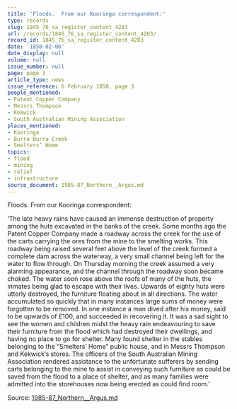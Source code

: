 ```yaml
---
title: 'Floods.  From our Kooringa correspondent:'
type: records
slug: 1845_76_sa_register_content_4283
url: /records/1845_76_sa_register_content_4283/
record_id: 1845_76_sa_register_content_4283
date: '1850-02-06'
date_display: null
volume: null
issue_number: null
page: page 3
article_type: news
issue_reference: 6 February 1850, page 3
people_mentioned:
- Patent Copper Company
- Messrs Thompson
- Kekwick
- South Australian Mining Association
places_mentioned:
- Kooringa
- Burra Burra Creek
- Smelters’ Home
topics:
- flood
- mining
- relief
- infrastructure
source_document: 1985-87_Northern__Argus.md
---
```


Floods.  From our Kooringa correspondent:

‘The late heavy rains have caused an immense destruction of property among the huts excavated in the banks of the creek.  Some months ago the Patent Copper Company made a roadway across the creek for the use of the carts carrying the ores from the mine to the smelting works.  This roadway being raised several feet above the level of the creek formed a complete dam across the waterway, a very small channel being left for the water to flow through.  On Thursday morning the creek assumed a very alarming appearance, and the channel through the roadway soon became choked.  The water soon rose above the roofs of many of the huts, the inmates being glad to escape with their lives.  Upwards of eighty huts were utterly destroyed, the furniture floating about in all directions.  The water accumulated so quickly that in many instances large sums of money were forgotten to be removed.  In one instance a man dived after his money, said to be upwards of £100, and succeeded in recovering it.  It was a sad sight to see the women and children midst the heavy rain  endeavouring to save their furniture from the flood which had destroyed their dwellings, and having no place to go for shelter.  Many found shelter in the stables belonging to the “Smelters’ Home” public house, and in Messrs Thompson and Kekwick’s stores.  The officers of the South Australian Mining Association rendered assistance to the unfortunate sufferers by sending carts belonging to the mine to assist in conveying such furniture as could be saved from the flood to a place of shelter, and as many families were admitted into the storehouses now being erected as could find room.'

Source: [1985-87_Northern__Argus.md](/downloads/markdown/1985-87_Northern__Argus.md)
